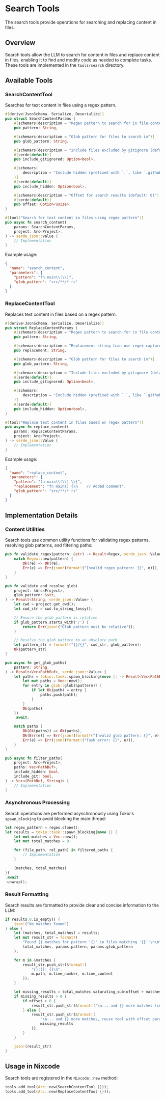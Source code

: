 # Search Tools

The search tools provide operations for searching and replacing content in files.

## Overview

Search tools allow the LLM to search for content in files and replace content in files, enabling it to find and modify code as needed to complete tasks. These tools are implemented in the `tools/search` directory.

## Available Tools

### SearchContentTool

Searches for text content in files using a regex pattern.

```rust
#[derive(JsonSchema, Serialize, Deserialize)]
pub struct SearchContentParams {
    #[schemars(description = "Regex pattern to search for in file content")]
    pub pattern: String,

    #[schemars(description = "Glob pattern for files to search in")]
    pub glob_pattern: String,

    #[schemars(description = "Include files excluded by gitignore (default: false)")]
    #[serde(default)]
    pub include_gitignored: Option<bool>,

    #[schemars(
        description = "Include hidden (prefixed with `.`, like `.github`, `.nixcode` etc) (default: false)"
    )]
    #[serde(default)]
    pub include_hidden: Option<bool>,

    #[schemars(description = "Offset for search results (default: 0)")]
    #[serde(default)]
    pub offset: Option<usize>,
}

#[tool("Search for text content in files using regex pattern")]
pub async fn search_content(
    params: SearchContentParams,
    project: Arc<Project>,
) -> serde_json::Value {
    // Implementation
}
```

Example usage:
```json
{
  "name": "search_content",
  "parameters": {
    "pattern": "fn main\\(\\)",
    "glob_pattern": "src/**/*.rs"
  }
}
```

### ReplaceContentTool

Replaces text content in files based on a regex pattern.

```rust
#[derive(JsonSchema, Serialize, Deserialize)]
pub struct ReplaceContentParams {
    #[schemars(description = "Regex pattern to search for in file content")]
    pub pattern: String,

    #[schemars(description = "Replacement string (can use regex capture groups like $1, $2)")]
    pub replacement: String,

    #[schemars(description = "Glob pattern for files to search in")]
    pub glob_pattern: String,

    #[schemars(description = "Include files excluded by gitignore (default: false)")]
    #[serde(default)]
    pub include_gitignored: Option<bool>,

    #[schemars(
        description = "Include hidden (prefixed with `.`, like `.github`, `.nixcode` etc) (default: false)"
    )]
    #[serde(default)]
    pub include_hidden: Option<bool>,
}

#[tool("Replace text content in files based on regex pattern")]
pub async fn replace_content(
    params: ReplaceContentParams,
    project: Arc<Project>,
) -> serde_json::Value {
    // Implementation
}
```

Example usage:
```json
{
  "name": "replace_content",
  "parameters": {
    "pattern": "fn main\\(\\) \\{",
    "replacement": "fn main() {\n    // Added comment",
    "glob_pattern": "src/**/*.rs"
  }
}
```

## Implementation Details

### Content Utilities

Search tools use common utility functions for validating regex patterns, resolving glob patterns, and filtering paths:

```rust
pub fn validate_regex(pattern: &str) -> Result<Regex, serde_json::Value> {
    match Regex::new(pattern) {
        Ok(re) => Ok(re),
        Err(e) => Err(json!(format!("Invalid regex pattern: {}", e))),
    }
}

pub fn validate_and_resolve_glob(
    project: &Arc<Project>,
    glob_pattern: &str,
) -> Result<String, serde_json::Value> {
    let cwd = project.get_cwd();
    let cwd_str = cwd.to_string_lossy();

    // Ensure the glob pattern is relative
    if glob_pattern.starts_with('/') {
        return Err(json!("Glob pattern must be relative"));
    }

    // Resolve the glob pattern to an absolute path
    let pattern_str = format!("{}/{}", cwd_str, glob_pattern);
    Ok(pattern_str)
}

pub async fn get_glob_paths(
    pattern: String,
) -> Result<Vec<PathBuf>, serde_json::Value> {
    let paths = tokio::task::spawn_blocking(move || -> Result<Vec<PathBuf>, glob::PatternError> {
        let mut paths = Vec::new();
        for entry in glob::glob(&pattern)? {
            if let Ok(path) = entry {
                paths.push(path);
            }
        }
        Ok(paths)
    })
    .await;

    match paths {
        Ok(Ok(paths)) => Ok(paths),
        Ok(Err(e)) => Err(json!(format!("Invalid glob pattern: {}", e))),
        Err(e) => Err(json!(format!("Task error: {}", e))),
    }
}

pub async fn filter_paths(
    project: Arc<Project>,
    paths: Vec<PathBuf>,
    include_hidden: bool,
    include_git: bool,
) -> Vec<(PathBuf, String)> {
    // Implementation
}
```

### Asynchronous Processing

Search operations are performed asynchronously using Tokio's `spawn_blocking` to avoid blocking the main thread:

```rust
let regex_pattern = regex.clone();
let results = tokio::task::spawn_blocking(move || {
    let mut matches = Vec::new();
    let mut total_matches = 0;

    for (file_path, rel_path) in filtered_paths {
        // Implementation
    }

    (matches, total_matches)
})
.await
.unwrap();
```

### Result Formatting

Search results are formatted to provide clear and concise information to the LLM:

```rust
if results.0.is_empty() {
    json!("No matches found")
} else {
    let (matches, total_matches) = results;
    let mut result_str = format!(
        "Found {} matches for pattern '{}' in files matching '{}':\n\n",
        total_matches, params.pattern, params.glob_pattern
    );

    for m in &matches {
        result_str.push_str(&format!(
            "{}:{}: {}\n",
            m.path, m.line_number, m.line_content
        ));
    }

    let missing_results = total_matches.saturating_sub(offset + matches.len());
    if missing_results > 0 {
        if offset > 0 {
            result_str.push_str(&format!("\n... and {} more matches (current offset: {}), reuse tool with offset parameter", missing_results, offset));
        } else {
            result_str.push_str(&format!(
                "\n... and {} more matches, reuse tool with offset parameter",
                missing_results
            ));
        }
    }

    json!(result_str)
}
```

## Usage in Nixcode

Search tools are registered in the `Nixcode::new` method:

```rust
tools.add_tool(Arc::new(SearchContentTool {}));
tools.add_tool(Arc::new(ReplaceContentTool {}));
```